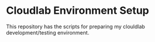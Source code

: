 # Cloudlab Environment Setup

This repository has the scripts for preparing my clouldlab development/testing
environment.
